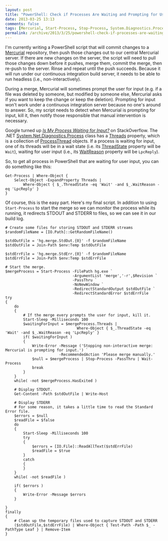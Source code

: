 ```yaml
---
layout: post
title: "PowerShell: Check if Processes Are Waiting and Prompting for User Input"
date: 2013-03-25 13:13
comments: false
tags: [Mercurial, Start-Process, Stop-Process, System.Diagnostics.Process, Wait-Process, hg merge, powershell]
permalink: /archive/2013/3/25/powershell-check-if-processes-are-waiting-and-prompting-for.html
---
```


I'm currently writing a PowerShell script that will commit changes to a [Mercurial](http://mercurial.selenic.com) repository, then push those changes out to our central Mercurial server.  If there are new changes on the server, the script will need to pull those changes down before it pushes, merge them, commit the merge, then re-push to the server.  Rinse and repeat until the push succeeds.  Because it will run under our continuous integration build server, it needs to be able to run headless (i.e., non-interactively).

During a merge, Mercurial will sometimes prompt the user for input (e.g. if a file was deleted by someone, but modified by someone else, Mercurial asks if you want to keep the change or keep the deletion).  Prompting for input won't work under a continuous integration server because no one's around to answer.  So, my script needs to detect when Mercurial is prompting for input, kill it, then notify those responsible that manual intervention is necessary.

Google turned up *[Is My Process Waiting for Input?](http://stackoverflow.com/questions/1704791/is-my-process-waiting-for-input)* on StackOverflow.  The .NET [System.Net.Diagnostics.Process](http://msdn.microsoft.com/en-us/library/system.diagnostics.process.aspx) class has a [Threads](http://msdn.microsoft.com/en-us/library/system.diagnostics.process.threads.aspx) property, which is a collection of [ProcessThread](http://msdn.microsoft.com/en-us/library/system.diagnostics.processthread.aspx) objects.  If a process is waiting for input, one of its threads will be in a wait state (i.e. its [ThreadState](http://msdn.microsoft.com/en-us/library/system.diagnostics.processthread.threadstate.aspx) property will be `Wait`), waiting for user input (i.e., its [WaitReason](http://msdn.microsoft.com/en-us/library/system.diagnostics.processthread.waitreason.aspx) property will be `LpcReply`).

So, to get all process in PowerShell that are waiting for user input, you can do something like this:

    Get-Process | Where-Object { 
        Select-Object -ExpandProperty Threads | 
            Where-Object { $_.ThreadState -eq 'Wait' -and $_.WaitReason -eq 'LpcReply' }
    }

Of course, this is the easy part.  Here's my final script.  In addition to using `Start-Process` to start the merge so we can monitor the process while its running, it redirects STDOUT and STDERR to files, so we can see it in our build log.

    # Create some files for storing STDOUT and STDERR streams
    $randomFileName = [IO.Path]::GetRandomFileName()
    
    $stdOutFile = 'hg.merge.StdOut.{0}' -f $randomFileName
    $stdOutFile = Join-Path $env:Temp $stdOutFile
    
    $stdErrFile = 'hg.merge.StdErr.{0}' -f $randomFileName
    $stdErrFile = Join-Path $env:Temp $stdErrFile

    # Start the merge.
    $mergeProcess = Start-Process -FilePath hg.exe `
                                  -ArgumentList 'merge','-r',$Revision `
                                  -PassThru `
                                  -NoNewWindow `
                                  -RedirectStandardOutput $stdOutFile `
                                  -RedirectStandardError $stdErrFile
    try
    {
        do
        {
            # If the merge every prompts the user for input, kill it.
            Start-Sleep -Milliseconds 100
            $waitingForInput = $mergeProcess.Threads | 
                                    Where-Object { $_.ThreadState -eq 'Wait' -and $_.WaitReason -eq 'LpcReply' }
            if( $waitingForInput )
            {
                Write-Error -Message ('Stopping non-interactive merge: Mercurial is prompting for input.') `
                            -RecommendedAction 'Please merge manually.'
                $null = $mergeProcess | Stop-Process -PassThru | Wait-Process
                break
            }
        }
        while( -not $mergeProcess.HasExited )
        
        # Display STDOUT.
        Get-Content -Path $stdOutFile | Write-Host
        
        # Display STDERR
        # For some reason, it takes a little time to read the Standard Error file.
        $errors = $null
        $readFile = $false
        do
        {
            Start-Sleep -Milliseconds 100
            try
            {
                $errors = [IO.File]::ReadAllText($stdErrFile)
                $readFile = $true
            }
            catch
            {
            }
        }
        while( -not $readFile )
        
        if( $errors )
        {
            Write-Error -Message $errors
        }
        
    }
    finally
    {
        # Clean up the temporary files used to capture STDOUT and STDERR
        ($stdOutFile,$stdErrFile) | Where-Object { Test-Path -Path $_ -PathType Leaf } | Remove-Item
    }
